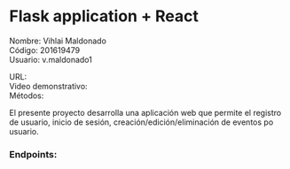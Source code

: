 # Flask application + React
Nombre: Vihlai Maldonado \
Código: 201619479 \
Usuario: v.maldonado1

URL: \
Video demonstrativo: \
Métodos:

El presente proyecto desarrolla una aplicación web que permite el registro de usuario, inicio de sesión, creación/edición/eliminación de eventos po usuario.

### Endpoints:

